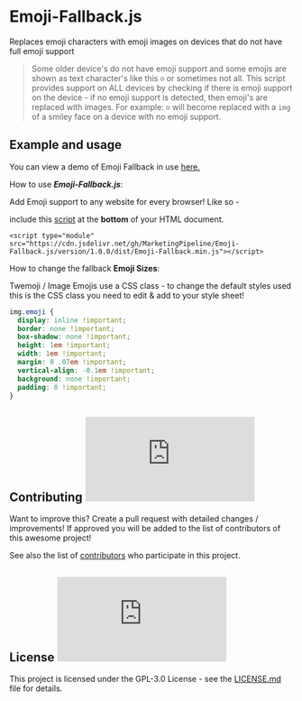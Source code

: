 # Emoji-Fallback.js
Replaces emoji characters with emoji images on devices that do not have full emoji support

> Some older device's do not have emoji support and some emojis are shown as text character's like this <code>☺</code> or sometimes not all. This script provides support on ALL devices by checking if there is emoji support on the device - if no emoji support is detected, then emoji's are replaced with images. For example: <code>☺</code> will become replaced with a <code>img</code> of a smiley face on a device with no emoji support.




## Example and usage

You can view a demo of Emoji Fallback in use [here.](https://marketingpipeline.github.io/Emoji-Fallback.js)


How to use <b><i>Emoji-Fallback.js</b></i>:

  Add Emoji support to any website for every browser! Like so -

   include this [script](https://github.com/MarketingPipeline/Emoji-Fallback.js/blob/main/version/1.0.0/dist/Emoji-Fallback.min.js) at the <b>bottom</b> of your HTML document.
         
    <script type="module" src="https://cdn.jsdelivr.net/gh/MarketingPipeline/Emoji-Fallback.js/version/1.0.0/dist/Emoji-Fallback.min.js"></script> 



         

How to change the fallback <b>Emoji Sizes</b>:

Twemoji / Image Emojis use a CSS class - to change the default styles used this is the CSS class you need to edit & add to your style sheet!

```css
img.emoji {
  display: inline !important;
  border: none !important;
  box-shadow: none !important;
  height: 1em !important;
  width: 1em !important;
  margin: 0 .07em !important;
  vertical-align: -0.1em !important;
  background: none !important;
  padding: 0 !important;
} 
```



## Contributing ![GitHub](https://img.shields.io/github/contributors/MarketingPipeline/Emoji-Fallback.js)

Want to improve this? Create a pull request with detailed changes / improvements! If approved you will be added to the list of contributors of this awesome project!



See also the list of
[contributors](https://github.com/MarketingPipeline/Emoji-Fallback.js/graphs/contributors) who
participate in this project.

## License ![GitHub](https://img.shields.io/github/license/MarketingPipeline/Emoji-Fallback.js)

This project is licensed under the GPL-3.0 License - see the
[LICENSE.md](https://github.com/MarketingPipeline/Emoji-Fallback.js/blob/main/LICENSE) file for
details.

